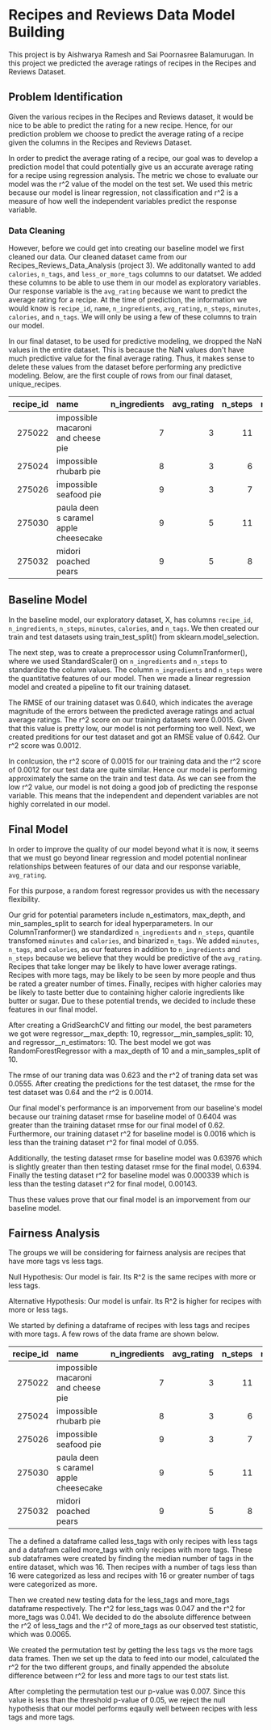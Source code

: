 # Recipes and Reviews Data Model Building
This project is by Aishwarya Ramesh and Sai Poornasree Balamurugan. In this project we predicted the average ratings of recipes in the Recipes and Reviews Dataset. 

## Problem Identification 
Given the various recipes in the Recipes and Reviews dataset, it would be nice to be able to predict the rating for a new recipe. Hence, for our prediction problem we choose to predict the average rating of a recipe given the columns in the Recipes and Reviews Dataset. 

In order to predict the average rating of a recipe, our goal was to develop a prediction model that could potentially give us an accurate average rating for a recipe using regression analysis. The metric we chose to evaluate our model was the r^2 value of the model on the test set. We used this metric because our model is linear regression, not classification and r^2 is a measure of how well the independent variables predict the response variable.

### Data Cleaning
However, before we could get into creating our baseline model we first cleaned our data. Our cleaned dataset came from our Recipes_Reviews_Data_Analysis (project 3). We additonally wanted to add `calories`, `n_tags`, and `less_or_more_tags` columns to our datatset. We added these columns to be able to use them in our model as exploratory variables. Our response variable is the `avg_rating` because we want to predict the average rating for a recipe. At the time of prediction, the information we would know is `recipe_id`, `name`, `n_ingredients`, `avg_rating`, `n_steps`, `minutes`, `calories`, and `n_tags`. We will only be using a few of these columns to train our model. 

In our final dataset, to be used for predictive modeling, we dropped the NaN values in the entire dataset. This is because the NaN values don't have much predictive value for the final average rating. Thus, it makes sense to delete these values from the dataset before performing any predictive modeling. Below, are the first couple of rows from our final dataset, unique_recipes. 

|   recipe_id | name                                  |   n_ingredients |   avg_rating |   n_steps |   minutes |   calories |   n_tags |
|------------:|:--------------------------------------|----------------:|-------------:|----------:|----------:|-----------:|---------:|
|      275022 | impossible macaroni and cheese pie    |               7 |            3 |        11 |        50 |      386.1 |       15 |
|      275024 | impossible rhubarb pie                |               8 |            3 |         6 |        55 |      377.1 |        9 |
|      275026 | impossible seafood pie                |               9 |            3 |         7 |        45 |      326.6 |       17 |
|      275030 | paula deen s caramel apple cheesecake |               9 |            5 |        11 |        45 |      577.7 |       10 |
|      275032 | midori poached pears                  |               9 |            5 |         8 |        25 |      386.9 |       24 |


## Baseline Model 
In the baseline model, our exploratory dataset, X, has columns `recipe_id`, `n_ingredients`, `n_steps`, `minutes`, `calories`, and `n_tags`. We then created our train and test datasets using train_test_split() from sklearn.model_selection. 

The next step, was to create a preprocessor using ColumnTranformer(), where we used StandardScaler() on `n_ingredients` and `n_steps` to standardize the column values. The column `n_ingredients` and `n_steps` were the quantitative features of our model. Then we made a linear regression model and created a pipeline to fit our training dataset. 

The RMSE of our training dataset was 0.640, which indicates the average magnitude of the errors between the predicted average ratings and actual average ratings. The r^2 score on our training datasets were 0.0015. Given that this value is pretty low, our model is not performing too well. Next, we created preditions for our test dataset and got an RMSE value of 0.642. Our r^2 score was 0.0012. 

In conlcusion, the r^2 score of 0.0015 for our training data and the r^2 score of 0.0012 for our test data are quite similar. Hence our model is performing approximately the same on the train and test data. As we can see from the low r^2 value, our model is not doing a good job of predicting the response variable. This means that the independent and dependent variables are not highly correlated in our model. 

## Final Model 
In order to improve the quality of our model beyond what it is now, it seems that we must go beyond linear regression and model potential nonlinear relationships between features of our data and our response variable, `avg_rating`.

For this purpose, a random forest regressor provides us with the necessary flexibility.

Our grid for potential parameters include n_estimators, max_depth, and min_samples_split to search for ideal hyperparameters. In our ColumnTranformer() we standardized `n_ingredients` and `n_steps`, quantile transfomed `minutes` and `calories`, and binarized `n_tags`. We added `minutes`, `n_tags`, and `calories`, as our features in addition to `n_ingredients` and `n_steps` because we believe that they would be predictive of the `avg_rating`. Recipes that take longer may be likely to have lower average ratings. Recipes with more tags, may be likely to be seen by more people and thus be rated a greater number of times. Finally, recipes with higher calories may be likely to taste better due to containing higher calorie ingredients like butter or sugar. Due to these potential trends, we decided to include these features in our final model. 

After creating a GridSearchCV and fitting our model, the best parameters we got were regressor__max_depth: 10, regressor__min_samples_split: 10, and regressor__n_estimators: 10. The best model we got was RandomForestRegressor with a  max_depth of 10 and a min_samples_split of 10.  

The rmse of our traning data was 0.623 and the r^2  of traning data set was 0.0555. After creating the predictions for the test dataset, the rmse for the test dataset was 0.64 and the r^2 is 0.0014. 

Our final model's performance is an imporvement from our baseline's model because our training dataset rmse for baseline model of 0.6404 was greater than the training dataset rmse for our final model of 0.62. Furthermore, our training dataset r^2 for baseline model is 0.0016 which is less than the training dataset r^2 for final model of 0.055. 

Additionally, the testing dataset rmse for baseline model was 0.63976 which is slightly greater than then testing dataset rmse for the final model, 0.6394. Finally the testing dataset r^2 for baseline model was 0.000339 which is less than the testing dataset r^2 for final model, 0.00143. 

Thus these values prove that our final model is an imporvement from our baseline model. 


## Fairness Analysis 
The groups we will be considering for fairness analysis are recipes that have more tags vs less tags.

Null Hypothesis: Our model is fair. Its R^2 is the same recipes with more or less tags.

Alternative Hypothesis: Our model is unfair. Its R^2 is higher for recipes with more or less tags.

We started by defining a dataframe of recipes with less tags and recipes with more tags. A few rows of the data frame are shown below.

|   recipe_id | name                                  |   n_ingredients |   avg_rating |   n_steps |   minutes |   calories |   n_tags | less_or_more_tags   |
|------------:|:--------------------------------------|----------------:|-------------:|----------:|----------:|-----------:|---------:|:--------------------|
|      275022 | impossible macaroni and cheese pie    |               7 |            3 |        11 |        50 |      386.1 |       15 | less                |
|      275024 | impossible rhubarb pie                |               8 |            3 |         6 |        55 |      377.1 |        9 | less                |
|      275026 | impossible seafood pie                |               9 |            3 |         7 |        45 |      326.6 |       17 | more                |
|      275030 | paula deen s caramel apple cheesecake |               9 |            5 |        11 |        45 |      577.7 |       10 | less                |
|      275032 | midori poached pears                  |               9 |            5 |         8 |        25 |      386.9 |       24 | more                |

The a defined a dataframe called less_tags with only recipes with less tags and a datafram called more_tags with only recipes with more tags. These sub dataframes were created by finding the median number of tags in the entire dataset, which was 16. Then recipes with a number of tags less than 16 were categorized as less and recipes with 16 or greater number of tags were categorized as more. 

Then we created new testing data for the less_tags and more_tags dataframe respectively. The r^2 for less_tags was 0.047 and the r^2 for more_tags was 0.041. We decided to do the absolute difference between the r^2 of less_tags and the r^2 of more_tags as our observed test statistic, which was 0.0065. 

We created the permutation test by getting the less tags vs the more tags data frames. Then we set up the data to feed into our model, calculated the r^2 for the two different groups, and finally appended the absolute difference between r^2 for less and more tags to our test stats list. 

After completing the permutation test our p-value was 0.007. Since this value is less than the threshold p-value of 0.05, we reject the null hypothesis that our model performs eqaully well between recipes with less tags and more tags. 





